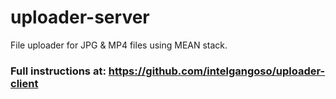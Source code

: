 # uploader-server
File uploader for JPG & MP4 files using MEAN stack.

### Full instructions at: https://github.com/intelgangoso/uploader-client

